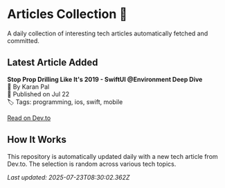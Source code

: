 # Articles Collection 📗

A daily collection of interesting tech articles automatically fetched and committed.

## Latest Article Added

**Stop Prop Drilling Like It's 2019 - SwiftUI @Environment Deep Dive**  
👤 By Karan Pal  
📅 Published on Jul 22  
🏷 Tags: programming, ios, swift, mobile  

[Read on Dev.to](https://dev.to/swift_pal/stop-prop-drilling-like-its-2019-swiftui-environment-deep-dive-86o)

## How It Works

This repository is automatically updated daily with a new tech article from Dev.to. The selection is random across various tech topics.

_Last updated: 2025-07-23T08:30:02.362Z_
